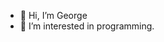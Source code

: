- 👋 Hi, I’m George
- 👀 I’m interested in programming.


<!---
SystemShocked/SystemShocked is a ✨ special ✨ repository because its `README.md` (this file) appears on your GitHub profile.
You can click the Preview link to take a look at your changes.
--->
